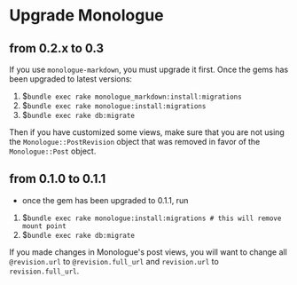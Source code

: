 # Upgrade Monologue

## from 0.2.x to 0.3
If you use `monologue-markdown`, you must upgrade it first.
Once the gems has been upgraded to latest versions:

1. $`bundle exec rake monologue_markdown:install:migrations`
2. $`bundle exec rake monologue:install:migrations`
3. $`bundle exec rake db:migrate`

Then if you have customized some views, make sure that you are not using the `Monologue::PostRevision` object that was removed in favor of the `Monologue::Post` object.

## from 0.1.0 to 0.1.1
 - once the gem has been upgraded to 0.1.1, run

1. $`bundle exec rake monologue:install:migrations # this will remove mount point`
2. $`bundle exec rake db:migrate`

If you made changes in Monologue's post views, you will want to change all `@revision.url` to `@revision.full_url` and `revision.url` to `revision.full_url`.